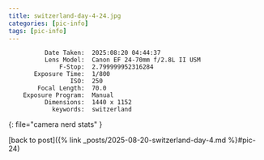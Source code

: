 ```yaml
---
title: switzerland-day-4-24.jpg
categories: [pic-info]
tags: [pic-info]
---
```


```text
          Date Taken:  2025:08:20 04:44:37
          Lens Model:  Canon EF 24-70mm f/2.8L II USM
              F-Stop:  2.799999952316284
       Exposure Time:  1/800
                 ISO:  250
        Focal Length:  70.0
    Exposure Program:  Manual
          Dimensions:  1440 x 1152
            keywords:  switzerland
```
{: file="camera nerd stats" }

[back to post]({% link _posts/2025-08-20-switzerland-day-4.md %}#pic-24)